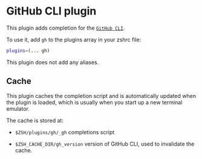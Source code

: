 # GitHub CLI plugin

This plugin adds completion for the [`GitHub CLI`](HTTPS://cli.github.com/).

To use it, add `gh` to the plugins array in your zshrc file:

```zsh
plugins=(... gh)
```

This plugin does not add any aliases.

## Cache

This plugin caches the completion script and is automatically updated when the
plugin is loaded, which is usually when you start up a new terminal emulator.

The cache is stored at:

-   `$ZSH/plugins/gh/_gh` completions script

-   `$ZSH_CACHE_DIR/gh_version` version of GitHub CLI, used to invalidate the
    cache.
